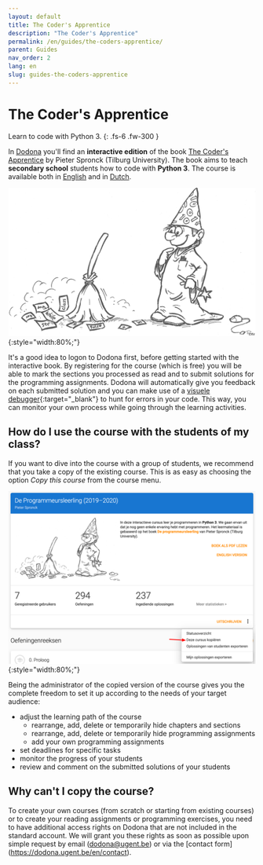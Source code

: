 ```yaml
---
layout: default
title: The Coder's Apprentice
description: "The Coder's Apprentice"
permalink: /en/guides/the-coders-apprentice/
parent: Guides
nav_order: 2
lang: en
slug: guides-the-coders-apprentice
---
```


# The Coder's Apprentice

Learn to code with Python 3.
{: .fs-6 .fw-300 }

In [Dodona](https://dodona-edu.github.io/nl/guides/getting-started/) you'll find an **interactive edition** of the book [The Coder's Apprentice](http://www.spronck.net/pythonbook/dutchindex.xhtml) by Pieter Spronck (Tilburg University). The book aims to teach **secondary school** students how to code with **Python 3**. The course is available both in [English](https://dodona.ugent.be/nl/courses/293/) and in [Dutch](https://dodona.ugent.be/nl/courses/293/).

![The Coder's Apprentice](codersapprentice.png){:style="width:80%;"}

It's a good idea to logon to Dodona first, before getting started with the interactive book. By registering for the course (which is free) you will be able to mark the sections you processed as read and to submit solutions for the programming assignments. Dodona will automatically give you feedback on each submitted solution and you can make use of a [visuele debugger](http://www.pythontutor.com/){:target="_blank"} to hunt for errors in your code. This way, you can monitor your own process while going through the learning activities.

## How do I use the course with the students of my class?

If you want to dive into the course with a group of students, we recommend that you take a copy of the existing course. This is as easy as choosing the option *Copy this course* from the course menu.

![Copy a course in Dodona](course-copy-nl.png){:style="width:80%;"}

Being the administrator of the copied version of the course gives you the complete freedom to set it up according to the needs of your target audience:

- adjust the learning path of the course
  - rearrange, add, delete or temporarily hide chapters and sections
  - rearrange, add, delete or temporarily hide programming assignments
  - add your own programming assignments
- set deadlines for specific tasks
- monitor the progress of your students
- review and comment on the submitted solutions of your students

## Why can't I copy the course?

To create your own courses (from scratch or starting from existing courses) or to create your reading assignments or programming exercises, you need to have additional access rights on Dodona that are not included in the standard account. We will grant you these rights as soon as possible upon simple request by email (dodona@ugent.be) or via the [contact form] (https://dodona.ugent.be/en/contact).
